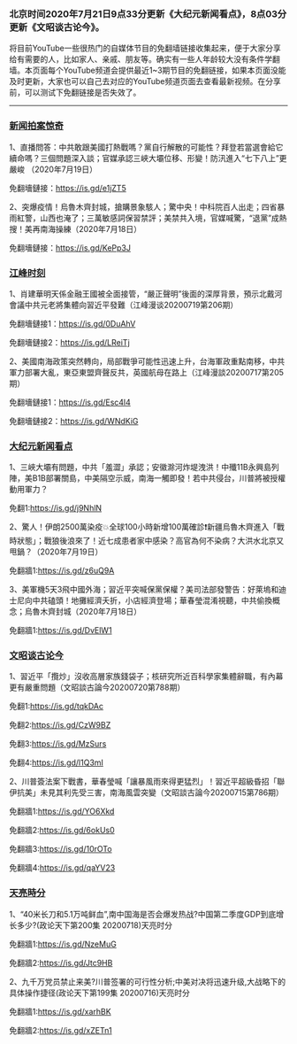 ### 北京时间2020年7月21日9点33分更新《大纪元新闻看点》，8点03分更新《文昭谈古论今》。

将目前YouTube一些很热门的自媒体节目的免翻墙链接收集起来，便于大家分享给有需要的人，比如家人、亲戚、朋友等。确实有一些人年龄较大没有条件学翻墙。本页面每个YouTube频道会提供最近1~3期节目的免翻链接，如果本页面没能及时更新，大家也可以自己去对应的YouTube频道页面去查看最新视频。在分享前，可以测试下免翻链接是否失效了。

***

### [新闻拍案惊奇](https://www.youtube.com/c/%E5%A4%A7%E5%AE%87%E6%8B%8D%E6%A1%88%E9%A9%9A%E5%A5%87DayuShow/videos)

1、直播問答：中共敢跟美國打熱戰嗎？黨自行解散的可能性？拜登若當選會給它續命嗎？三個問題深入談；官媒承認三峽大壩位移、形變！防汛進入“七下八上”更嚴峻 （2020年7月19日）

免翻墻鏈接：https://is.gd/e1jZT5

2、突爆疫情！烏魯木齊封城，搶購景象駭人；驚中央！中科院百人出走；四省暴雨紅警，山西也淹了；三萬敏感詞保習禁評；美禁共入境，官媒喊驚，“退黨”成熱搜！美再南海操練（2020年7月18日）

免翻墻鏈接：https://is.gd/KePp3J  

### [江峰时刻](https://www.youtube.com/c/%E6%B1%9F%E5%B3%B0%E6%97%B6%E5%88%BB/videos)

1、肖建華明天係金融王國被全面接管，“嚴正聲明”後面的深厚背景，預示北戴河會議中共元老將集體向習近平發難（江峰漫谈20200719第206期）

免翻墻鏈接1：https://is.gd/0DuAhV   

免翻墻鏈接2：https://is.gd/LReiTj

2、美國南海政策突然轉向，局部戰爭可能性迅速上升，台海軍政重點南移，中共軍力部署大亂，東亞東盟齊聲反共，英國航母在路上（江峰漫談20200717第205期）

免翻墻鏈接1：https://is.gd/Esc4l4   

免翻墻鏈接2：https://is.gd/WNdKiG

### [大纪元新闻看点](https://www.youtube.com/c/%E5%A4%A7%E7%B4%80%E5%85%83-%E6%96%B0%E8%81%9E%E7%9C%8B%E9%BB%9E/videos)

1、三峽大壩有問題，中共「羞澀」承認；安徽滁河炸堤洩洪！中殲11B永興島列陣，美B1B部署關島，中美隔空示威，南海一觸即發！若中共侵台，川普將被授權動用軍力？

免翻1:https://is.gd/j9NhlN

2、驚人！伊朗2500萬染疫💥全球100小時新增100萬確診❗️新疆烏魯木齊進入「戰時狀態」；戰狼後浪來了！近七成患者家中感染？高官為何不染病？大洪水北京又甩鍋？（2020年7月19日）

免翻牆1:https://is.gd/z6uQ9A

3、美軍機5天3飛中國外海；習近平突喊保黨保權？美司法部發警告：好萊塢和迪士尼向中共磕頭！地攤經濟夭折，小店經濟登場；華春瑩混淆視聽，中共偷換概念；烏魯木齊封城（2020年7月18日）

免翻牆1:https://is.gd/DvElW1

### [文昭谈古论今](https://www.youtube.com/channel/UCtAIPjABiQD3qjlEl1T5VpA/videos)

1、習近平「攬炒」沒收高層家族錢袋子；核研究所近百科學家集體辭職，有內幕更有嚴重問題（文昭談古論今20200720第788期）

免翻1:https://is.gd/tqkDAc  

免翻2:https://is.gd/CzW9BZ   

免翻3:https://is.gd/MzSurs   

免翻4:https://is.gd/l1Q3mI

2、川普簽法案下戰書，華春瑩喊「讓暴風雨來得更猛烈」！習近平超級昏招「聯伊抗美」未見其利先受三害，南海風雲突變（文昭談古論今20200715第786期）

免翻牆1:https://is.gd/YO6Xkd   

免翻牆2:https://is.gd/6okUs0   

免翻牆3:https://is.gd/10rOTo   

免翻牆4:https://is.gd/qaYV23

### [天亮時分](https://www.youtube.com/channel/UCjvjNeHndz4PGs9JXhzdHqw/videos)

1、“40米长刀和5.1万吨鲜血”,南中国海是否会爆发热战?中国第二季度GDP到底增长多少?(政论天下第200集 20200718)天亮时分 

免翻牆1:https://is.gd/NzeMuG   

免翻牆2:https://is.gd/Jtc9HB

2、九千万党员禁止来美?川普签署的可行性分析;中美对决将迅速升级,大战略下的具体操作捷径(政论天下第199集 20200716)天亮时分

免翻牆1:https://is.gd/xarhBK  

免翻牆2:https://is.gd/xZETn1